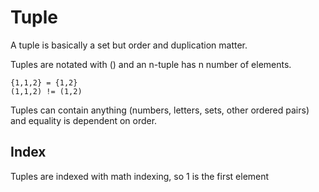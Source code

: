 # Tuple

A tuple is basically a set but order and duplication matter.

Tuples are notated with () and an n-tuple has n number of elements.

```
{1,1,2} = {1,2}
(1,1,2) != (1,2)
```

Tuples can contain anything (numbers, letters, sets, other ordered pairs) and equality is dependent on order.

## Index

Tuples are indexed with math indexing, so 1 is the first element
